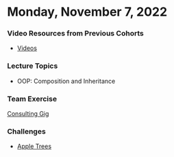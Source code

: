 Monday, November 7, 2022
====================
### Video Resources from Previous Cohorts
- [Videos](https://www.youtube.com/channel/UCASZ7zW_Egu0T4KG3YEdGfw/playlists)

### Lecture Topics
- OOP: Composition and Inheritance

### Team Exercise
[Consulting Gig](https://github.com/deltaplatoonew/consulting-gig)


### Challenges
* [Apple Trees](https://github.com/deltaplatoonew/apple-trees)
